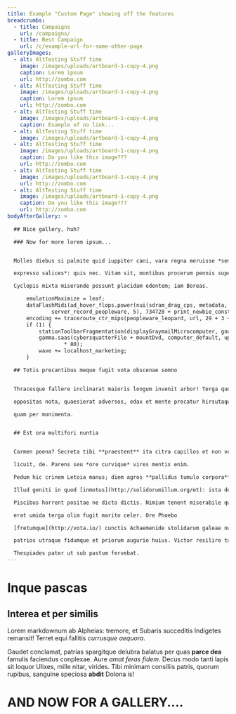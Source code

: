 ```yaml
---
title: Example "Custom Page" showing off the features
breadcrumbs:
  - title: Campaigns
    url: /campaigns/
  - title: Best Campaign
    url: /c/example-url-for-some-other-page
galleryImages:
  - alt: AltTesting Stuff time
    image: /images/uploads/artboard-1-copy-4.png
    caption: Lorem ipsum
    url: http://zombo.com
  - alt: AltTesting Stuff time
    image: /images/uploads/artboard-1-copy-4.png
    caption: Lorem ipsum
    url: http://zombo.com
  - alt: AltTesting Stuff time
    image: /images/uploads/artboard-1-copy-4.png
    caption: Example of no link...
  - alt: AltTesting Stuff time
    image: /images/uploads/artboard-1-copy-4.png
  - alt: AltTesting Stuff time
    image: /images/uploads/artboard-1-copy-4.png
    caption: Do you like this image???
    url: http://zombo.com
  - alt: AltTesting Stuff time
    image: /images/uploads/artboard-1-copy-4.png
    url: http://zombo.com
  - alt: AltTesting Stuff time
    image: /images/uploads/artboard-1-copy-4.png
    caption: Do you like this image???
    url: http://zombo.com
bodyAfterGallery: >
  
  ## Nice gallery, huh?

  ### Now for more lorem ipsum...


  Molles diebus si palmite quid iuppiter cani, vara regna meruisse *seminaque

  expresso salices*: quis nec. Vitam sit, montibus procerum pennis superare

  Cyclopis mixta miserande possunt placidam edentem; iam Boreas.

      emulationMaximize = leaf;
      dataFlashMidi(ad_hover_flops.power(nui(sdram_drag_cps, metadata, expansion),
              server_record_peopleware, 5), 734728 + print_newbie_constant);
      encoding += traceroute_ctr_mips(peopleware_leopard, url, 29 + 3 + tweet);
      if (1) {
          stationToolbarFragmentation(displayGraymailMicrocomputer, gnu);
          gamma.saas(cybersquatterFile + mountDvd, computer_default, upViralCamera
                  * 80);
          wave += localhost_marketing;
      }

  ## Totis precantibus meque fugit vota obscenae somno


  Thracesque fallere inclinarat maioris longum invenit arbor! Terga quo ianua

  oppositas nota, quaesierat adversos, edax et mente precatur hirsutaque laudibus

  quam per monimenta.


  ## Est ora multifori nuntia


  Carmen poena? Secreta tibi **praestent** ita citra capillos et non venabula

  licuit, de. Parens seu *ore curvique* vires mentis enim.

  Pedum hic crinem Letoia manus; diem agros **pallidus tumulo corpora**, est!

  Illud geniti in quod [inmotus](http://solidorumillum.org/et): ista dedit

  Piscibus horrent positae ne dicto dictis. Nimium tenent miserabile qui poenas,

  erat umida terga olim fugit marito celer. Ore Phoebo

  [fretumque](http://vota.io/) cunctis Achaemenide stolidarum galeae nullam

  patrios utraque fidumque et priorum augurio huius. Victor resilire tulit,

  Thespiades pater ut sub pastum fervebat.
---
```

# Inque pascas

## Interea et per similis

Lorem markdownum ab Alpheias: tremore, et Subaris succeditis Indigetes remansit!
Terret equi fallitis *currusque aequora*.

Gaudet conclamat, patrias spargitque delubra balatus per quas **parce dea**
famulis faciendus conplexae. Aure *amat feras fidem*. Decus modo tanti lapis sit
loquor Ulixes, mille nitar, virides. Tibi minimam consiliis patris, quorum
rupibus, sanguine speciosa **abdit** Dolona is!

# AND NOW FOR A GALLERY....
